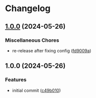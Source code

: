 # Changelog

## [1.0.0](https://github.com/Qeteshpony/MainsFrequencyMonitor/compare/v1.0.0...v1.0.0) (2024-05-26)


### Miscellaneous Chores

* re-release after fixing config ([fd9009a](https://github.com/Qeteshpony/MainsFrequencyMonitor/commit/fd9009a7ea7f5308d8db38f59f342430c6b48b82))

## 1.0.0 (2024-05-26)


### Features

* initial commit ([c49b010](https://github.com/Qeteshpony/MainsFrequencyMonitor/commit/c49b0102f78f5d7bc4e2b697790dda48f1586ab4))
